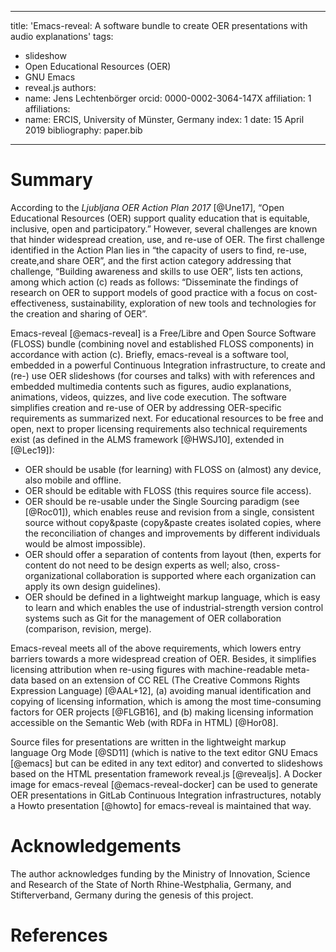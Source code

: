 <!--- Local IspellDict: en -->
<!--- Copyright (C) 2019 Jens Lechtenbörger -->
<!--- SPDX-License-Identifier: CC-BY-4.0 -->
---
title: 'Emacs-reveal: A software bundle to create OER presentations with audio explanations'
tags:
  - slideshow
  - Open Educational Resources (OER)
  - GNU Emacs
  - reveal.js
authors:
  - name: Jens Lechtenbörger
    orcid: 0000-0002-3064-147X
    affiliation: 1
affiliations:
 - name: ERCIS, University of Münster, Germany
   index: 1
date: 15 April 2019
bibliography: paper.bib
---

# Summary

According to the *Ljubljana OER Action Plan 2017* [@Une17], “Open
Educational Resources (OER) support quality education that is
equitable, inclusive, open and participatory.”  However, several
challenges are known that hinder widespread creation, use, and re-use
of OER.  The first challenge identified in the Action Plan lies in
“the capacity of users to find, re-use, create,and share OER”, and the
first action category addressing that challenge, “Building awareness
and skills to use OER”, lists ten actions, among which action (c)
reads as follows: “Disseminate the findings of research on OER to
support models of good practice with a focus on cost-effectiveness,
sustainability, exploration of new tools and technologies for the
creation and sharing of OER”.

Emacs-reveal [@emacs-reveal] is a Free/Libre and Open Source Software
(FLOSS) bundle (combining novel and established FLOSS components) in
accordance with action (c).  Briefly, emacs-reveal is a software tool,
embedded in a powerful Continuous Integration infrastructure, to
create and (re-) use OER slideshows (for courses and talks) with with
references and embedded multimedia contents such as figures, audio
explanations, animations, videos, quizzes, and live code execution.
The software simplifies creation and re-use of OER by addressing
OER-specific requirements as summarized next.  For educational
resources to be free and open, next to proper licensing requirements
also technical requirements exist (as defined in the ALMS framework
[@HWSJ10], extended in [@Lec19]):

- OER should be usable (for learning) with FLOSS
  on (almost) any device, also mobile and offline.
- OER should be editable with FLOSS
  (this requires source file access).
- OER should be re-usable under the Single Sourcing paradigm (see
  [@Roc01]), which enables reuse and revision from a single,
  consistent source without copy&paste (copy&paste creates isolated
  copies, where the reconciliation of changes and improvements by
  different individuals would be almost impossible).
- OER should offer a separation of contents from layout (then, experts
  for content do not need to be design experts as well; also,
  cross-organizational collaboration is supported where each
  organization can apply its own design guidelines).
- OER should be defined in a lightweight markup language, which is easy
  to learn and which enables the use of industrial-strength version
  control systems such as Git for the management of OER collaboration
  (comparison, revision, merge).

Emacs-reveal meets all of the above requirements, which lowers entry
barriers towards a more widespread creation of OER.  Besides, it
simplifies licensing attribution when re-using figures with
machine-readable meta-data based on an extension of CC REL (The
Creative Commons Rights Expression Language) [@AAL+12], (a) avoiding
manual identification and copying of licensing information, which is
among the most time-consuming factors for OER projects [@FLGB16], and
(b) making licensing information accessible on the Semantic Web (with
RDFa in HTML) [@Hor08].

Source files for presentations are written in the lightweight
markup language Org Mode [@SD11] (which is native to the text editor
GNU Emacs [@emacs] but can be edited in any text editor) and converted
to slideshows based on the HTML presentation framework reveal.js
[@revealjs].  A Docker image for emacs-reveal
[@emacs-reveal-docker] can be used to generate OER presentations in
GitLab Continuous Integration infrastructures, notably a Howto
presentation [@howto] for emacs-reveal is maintained that way.


# Acknowledgements

The author acknowledges funding by the Ministry of Innovation, Science
and Research of the State of North Rhine-Westphalia, Germany, and
Stifterverband, Germany during the genesis of this project.

# References
